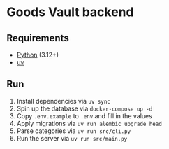 # Goods Vault backend

## Requirements

* [Python](https://www.python.org/downloads/) (3.12+)
* [uv](https://docs.astral.sh/uv/getting-started/installation/)

## Run

1. Install dependencies via `uv sync`
2. Spin up the database via `docker-compose up -d`
3. Copy `.env.example` to `.env` and fill in the values
4. Apply migrations via `uv run alembic upgrade head`
5. Parse categories via `uv run src/cli.py`
6. Run the server via `uv run src/main.py`
